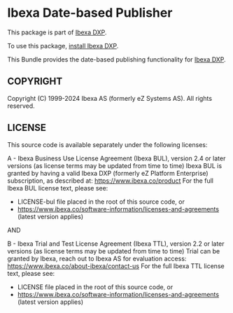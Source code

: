 # Ibexa Date-based Publisher

This package is part of [Ibexa DXP](https://ibexa.co).

To use this package, [install Ibexa DXP](https://doc.ibexa.co/en/latest/install/).

This Bundle provides the date-based publishing functionality for [Ibexa DXP](https://www.ibexa.co/products).

## COPYRIGHT

Copyright (C) 1999-2024 Ibexa AS (formerly eZ Systems AS). All rights reserved.

## LICENSE

This source code is available separately under the following licenses:

A - Ibexa Business Use License Agreement (Ibexa BUL), version 2.4 or later versions (as license
terms may be updated from time to time)
Ibexa BUL is granted by having a valid Ibexa DXP (formerly eZ Platform Enterprise) subscription, as
described at: https://www.ibexa.co/product
For the full Ibexa BUL license text, please see:

- LICENSE-bul file placed in the root of this source code, or
- https://www.ibexa.co/software-information/licenses-and-agreements (latest version applies)

AND

B - Ibexa Trial and Test License Agreement (Ibexa TTL), version 2.2 or later versions (as license
terms may be updated from time to time)
Trial can be granted by Ibexa, reach out to Ibexa AS for evaluation
access: https://www.ibexa.co/about-ibexa/contact-us
For the full Ibexa TTL license text, please see:

- LICENSE file placed in the root of this source code, or
- https://www.ibexa.co/software-information/licenses-and-agreements (latest version applies)
